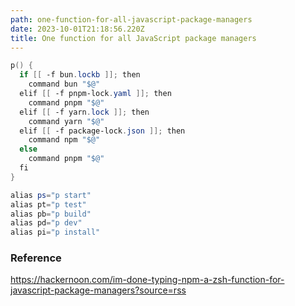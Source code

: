 ```yaml
---
path: one-function-for-all-javascript-package-managers
date: 2023-10-01T21:18:56.220Z
title: One function for all JavaScript package managers
---
```

```powershell
p() {
  if [[ -f bun.lockb ]]; then
    command bun "$@"
  elif [[ -f pnpm-lock.yaml ]]; then
    command pnpm "$@"
  elif [[ -f yarn.lock ]]; then
    command yarn "$@"
  elif [[ -f package-lock.json ]]; then
    command npm "$@"
  else
    command pnpm "$@"
  fi
}

alias ps="p start"
alias pt="p test"
alias pb="p build"
alias pd="p dev"
alias pi="p install"
```

### R﻿eference

<https://hackernoon.com/im-done-typing-npm-a-zsh-function-for-javascript-package-managers?source=rss>